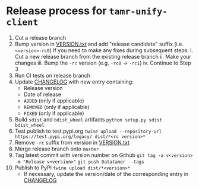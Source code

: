 # Release process for `tamr-unify-client`

1. Cut a release branch
2. Bump version in [VERSION.txt](VERSION.txt) and add "release candidate" suffix (i.e. `<version>-rc0`)
    If you need to make any fixes during subsequent steps:
    i. Cut a new release branch from the existing release branch
    ii. Make your changes
    iii. Bump the `-rc` version (e.g. `-rc0` -> `-rc1`)
    iv. Continue to Step 3
3. Run CI tests on release branch
4. Update [CHANGELOG](CHANGLOG.md) with new entry containing:
    - Release version
    - Date of release
    - `ADDED` (only if applicable)
    - `REMOVED` (only if applicable)
    - `FIXED` (only if applicable)
5. Build `sdist` and `bdist_wheel` artifacts
  `python setup.py sdist bdist_wheel`
6. Test publish to test.pypi.org
  `twine upload --repository-url https://test.pypi.org/legacy/ dist/*<rc version>*`
7. Remove `-rc` suffix from version in [VERSION.txt](VERSION.txt)
8. Merge release branch onto `master`
9. Tag latest commit with version number on Github
  `git tag -a v<version> -m "Release v<version>"`
  `git push Datatamer --tags`
10. Publish to PyPI
  `twine upload dist/*<version>*`
    - If necessary, update the version/date of the corresponding entry in [CHANGELOG](CHANGELOG.md)
